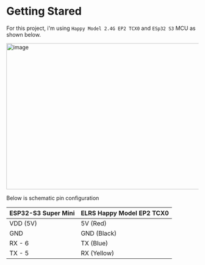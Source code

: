 # Getting Stared

For this project, i'm using `Happy Model 2.4G EP2 TCX0` and `ESp32 S3` MCU as shown below.

<img width="765" height="383" alt="image" src="https://github.com/user-attachments/assets/b5dae979-2c9e-4c1a-89ae-6797c31edeb8" />

Below is schematic pin configuration

| ESP32-S3 Super Mini | ELRS Happy Model EP2 TCX0 |
|---------------------|---------------------------|
| VDD (5V)            | 5V (Red)                  |
| GND                 | GND (Black)               |
| RX - 6              | TX (Blue)                 |
| TX - 5              | RX (Yellow)               |

